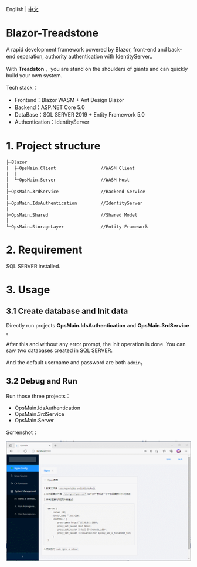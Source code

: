English | [中文](README.zh-cn.md)
# Blazor-Treadstone
A rapid development framework powered by Blazor, front-end and back-end separation, authority authentication with IdentityServer。

With **Treadston** ，you are stand on the shoulders of giants and can quickly build your own system.

Tech stack：
- Frontend：Blazor WASM + Ant Design Blazor
- Backend：ASP.NET Core 5.0
- DataBase：SQL SERVER 2019 + Entity Framework 5.0
- Authentication：IdentityServer


# 1. Project structure
```
├─Blazor
│  ├─OpsMain.Client                 //WASM Client
│  │  
│  └─OpsMain.Server                 //WASM Host
│
├─OpsMain.3rdService                //Backend Service
│
├─OpsMain.IdsAuthentication         //IdentityServer
│
├─OpsMain.Shared                    //Shared Model
│
└─OpsMain.StorageLayer              //Entity Framework

```

# 2. Requirement
SQL SERVER installed.

# 3. Usage
## 3.1 Create database and Init data
Directly run projects **OpsMain.IdsAuthentication** and **OpsMain.3rdService** 。

After this and without any error prompt, the init operation is done. You can saw two databases created in SQL SERVER. 

And the default username and password are both `admin`。

## 3.2 Debug and Run

Run those three projects：
- OpsMain.IdsAuthentication
- OpsMain.3rdService
- OpsMain.Server


Scrrenshot：

![Screenshot](screenshot.gif)

